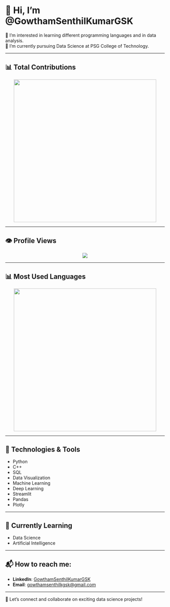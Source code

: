 # 👋 Hi, I’m @GowthamSenthilKumarGSK  

👀 I’m interested in learning different programming languages and in data analysis.  
🌱 I’m currently pursuing Data Science at PSG College of Technology.  

---


## 📊 Total Contributions  

<div align="center">
  <img src="https://github-readme-stats.vercel.app/api?username=GowthamSenthilKumarGSK&show_icons=true&count_private=true&theme=dark&cache_seconds=86400" width="450px" />
</div>

---

## 👁️ Profile Views  
<p align="center">
  <img src="https://komarev.com/ghpvc/?username=GowthamSenthilKumarGSK&color=blue" />
</p>

---

## 📊 Most Used Languages  

<div align="center">
  <img src="https://github-readme-stats.vercel.app/api/top-langs/?username=GowthamSenthilKumarGSK&layout=compact&theme=dark&cache_seconds=86400" width="450px"/>
</div>

---

## 🔧 Technologies & Tools  

- Python  
- C++  
- SQL  
- Data Visualization  
- Machine Learning  
- Deep Learning  
- Streamlit  
- Pandas  
- Plotly  

---

## 🌱 Currently Learning  

- Data Science  
- Artificial Intelligence  

---

## 📬 How to reach me:  

- **LinkedIn**: [GowthamSenthilKumarGSK](https://www.linkedin.com/in/gowthamsenthilkumargsk/)  
- **Email**: gowthamsenthilkgsk@gmail.com  

---

🚀 Let’s connect and collaborate on exciting data science projects!
